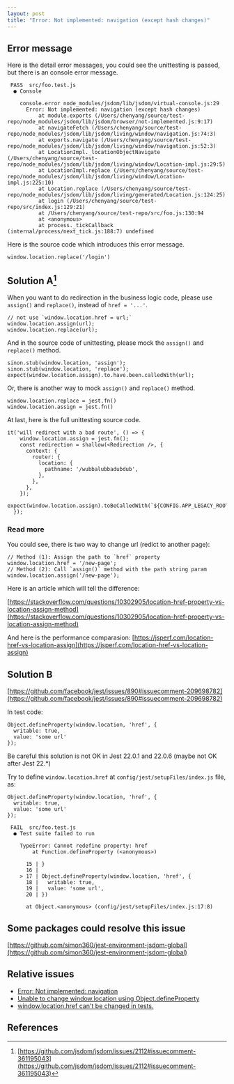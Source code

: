 ```yaml
---
layout: post
title: "Error: Not implemented: navigation (except hash changes)"
---
```


## Error message

Here is the detail error messages, you could see the unittesting is passed, but there is an console error message.

```
 PASS  src/foo.test.js
  ● Console

    console.error node_modules/jsdom/lib/jsdom/virtual-console.js:29
      Error: Not implemented: navigation (except hash changes)
          at module.exports (/Users/chenyang/source/test-repo/node_modules/jsdom/lib/jsdom/browser/not-implemented.js:9:17)
          at navigateFetch (/Users/chenyang/source/test-repo/node_modules/jsdom/lib/jsdom/living/window/navigation.js:74:3)
          at exports.navigate (/Users/chenyang/source/test-repo/node_modules/jsdom/lib/jsdom/living/window/navigation.js:52:3)
          at LocationImpl._locationObjectNavigate (/Users/chenyang/source/test-repo/node_modules/jsdom/lib/jsdom/living/window/Location-impl.js:29:5)
          at LocationImpl.replace (/Users/chenyang/source/test-repo/node_modules/jsdom/lib/jsdom/living/window/Location-impl.js:225:10)
          at Location.replace (/Users/chenyang/source/test-repo/node_modules/jsdom/lib/jsdom/living/generated/Location.js:124:25)
          at login (/Users/chenyang/source/test-repo/src/index.js:129:21)
          at /Users/chenyang/source/test-repo/src/foo.js:130:94
          at <anonymous>
          at process._tickCallback (internal/process/next_tick.js:188:7) undefined
```

Here is the source code which introduces this error message.

```
window.location.replace('/login')
```

## Solution A[^1]

When you want to do redirection in the business logic code,
please use `assign()` and `replace()`, instead of `href = '...'`.

```
// not use `window.location.href = url;`
window.location.assign(url);
window.location.replace(url);
```

And in the source code of unittesting,
please mock the `assign()` and `replace()` method.

```
sinon.stub(window.location, 'assign');
sinon.stub(window.location, 'replace');
expect(window.location.assign).to.have.been.calledWith(url);
```

Or, there is another way to mock `assign()` and `replace()` method.

```
window.location.replace = jest.fn()
window.location.assign = jest.fn()
```

At last, here is the full unittesting source code.

```
it('will redirect with a bad route', () => {
    window.location.assign = jest.fn();
    const redirection = shallow(<Redirection />, {
      context: {
        router: {
          location: {
            pathname: '/wubbalubbadubdub',
          },
        },
      },
    });
    expect(window.location.assign).toBeCalledWith(`${CONFIG.APP_LEGACY_ROOT}`);
  });
```

### Read more

You could see, there is two way to change url (redict to another page):

```
// Method (1): Assign the path to `href` property
window.location.href = '/new-page';
// Method (2): Call `assign()` method with the path string param
window.location.assign('/new-page');
```

Here is an article which will tell the difference:

[https://stackoverflow.com/questions/10302905/location-href-property-vs-location-assign-method](https://stackoverflow.com/questions/10302905/location-href-property-vs-location-assign-method)

And here is the performance comparasion: [https://jsperf.com/location-href-vs-location-assign](https://jsperf.com/location-href-vs-location-assign)

## Solution B

[https://github.com/facebook/jest/issues/890#issuecomment-209698782](https://github.com/facebook/jest/issues/890#issuecomment-209698782)

In test code:

```
Object.defineProperty(window.location, 'href', {
  writable: true,
  value: 'some url'
});
```

Be careful this solution is not OK in Jest 22.0.1 and 22.0.6 (maybe not OK after Jest 22.\*)

Try to define `window.location.href` at `config/jest/setupFiles/index.js` file, as:

```
Object.defineProperty(window.location, 'href', {
  writable: true,
  value: 'some url'
});
```

```
 FAIL  src/foo.test.js
  ● Test suite failed to run

    TypeError: Cannot redefine property: href
        at Function.defineProperty (<anonymous>)

      15 | }
      16 |
    > 17 | Object.defineProperty(window.location, 'href', {
      18 |   writable: true,
      19 |   value: 'some url',
      20 | })

      at Object.<anonymous> (config/jest/setupFiles/index.js:17:8)
```

## Some packages could resolve this issue

[https://github.com/simon360/jest-environment-jsdom-global](https://github.com/simon360/jest-environment-jsdom-global)

## Relative issues

- [Error: Not implemented: navigation](https://github.com/jsdom/jsdom/issues/2112)
- [Unable to change window.location using Object.defineProperty](https://github.com/facebook/jest/issues/5124)
- [window.location.href can't be changed in tests.](https://github.com/facebook/jest/issues/890)

## References

[^1]: [https://github.com/jsdom/jsdom/issues/2112#issuecomment-361195043](https://github.com/jsdom/jsdom/issues/2112#issuecomment-361195043)
